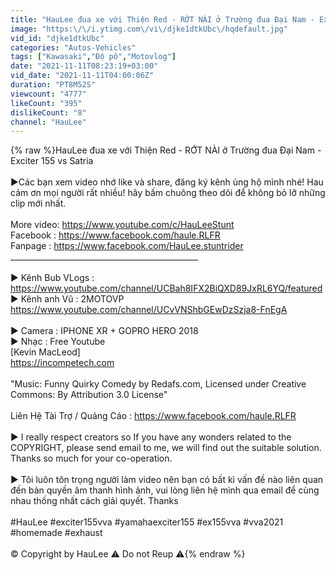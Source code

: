 ```yaml
---
title: "HauLee đua xe với Thiện Red - RỚT NÀI ở Trường đua Đại Nam - Exciter 155 vs Satria"
image: "https:\/\/i.ytimg.com\/vi\/djke1dtkUbc\/hqdefault.jpg"
vid_id: "djke1dtkUbc"
categories: "Autos-Vehicles"
tags: ["Kawasaki","Độ pô","Motovlog"]
date: "2021-11-11T08:23:19+03:00"
vid_date: "2021-11-11T04:00:06Z"
duration: "PT8M52S"
viewcount: "4777"
likeCount: "395"
dislikeCount: "8"
channel: "HauLee"
---
```

{% raw %}HauLee đua xe với Thiện Red - RỚT NÀI ở Trường đua Đại Nam - Exciter 155 vs Satria<br /><br />►Các bạn xem video nhớ like và share, đăng ký kênh ủng hộ mình nhé! Hau cảm ơn mọi người rất nhiều! hãy bấm chuông theo dõi để không bỏ lỡ những clip mới nhất.<br /><br />More video: <a rel="nofollow" target="blank" href="https://www.youtube.com/c/HauLeeStunt">https://www.youtube.com/c/HauLeeStunt</a><br />Facebook : <a rel="nofollow" target="blank" href="https://www.facebook.com/haule.RLFR">https://www.facebook.com/haule.RLFR</a><br />Fanpage : <a rel="nofollow" target="blank" href="https://www.facebook.com/HauLee.stuntrider">https://www.facebook.com/HauLee.stuntrider</a><br />_______________________________________________<br /><br />▶ Kênh Bub VLogs : <a rel="nofollow" target="blank" href="https://www.youtube.com/channel/UCBah8IFX2BiQXD89JxRL6YQ/featured">https://www.youtube.com/channel/UCBah8IFX2BiQXD89JxRL6YQ/featured</a><br />▶ Kênh anh Vũ : 2MOTOVP<br /><a rel="nofollow" target="blank" href="https://www.youtube.com/channel/UCvVNShbGEwDzSzja8-FnEgA">https://www.youtube.com/channel/UCvVNShbGEwDzSzja8-FnEgA</a><br /><br />▶ Camera : IPHONE XR + GOPRO HERO 2018 <br />▶ Nhạc :  Free Youtube<br />[Kevin MacLeod]<br /><a rel="nofollow" target="blank" href="https://incompetech.com">https://incompetech.com</a><br /><br />&quot;Music: Funny Quirky Comedy by Redafs.com, Licensed under Creative Commons: By Attribution 3.0 License&quot;<br /><br />Liên Hệ Tài Trợ / Quảng Cáo : <a rel="nofollow" target="blank" href="https://www.facebook.com/haule.RLFR">https://www.facebook.com/haule.RLFR</a><br /><br />► I really respect creators so If you have any wonders related to the COPYRIGHT, please send email to me, we will find out the suitable solution. Thanks so much for your co-operation.<br /><br />► Tôi luôn tôn trọng người làm video nên bạn có bất kì vấn đề nào liên quan đến bản quyền âm thanh hình ảnh, vui lòng liên hệ mình qua email để cùng nhau thống nhất cách giải quyết. Thanks<br /><br />#HauLee #exciter155vva #yamahaexciter155 #ex155vva #vva2021 #homemade #exhaust<br /><br />© Copyright by HauLee   ⚠ Do not Reup ⚠{% endraw %}
